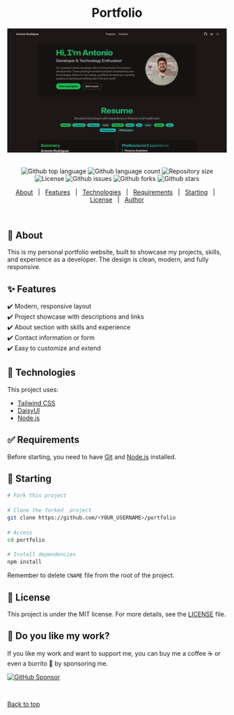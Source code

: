 <h1 align="center">Portfolio</h1>

<img src="./portfolio.jpeg"><br><br>

<p align="center">
  <img alt="Github top language" src="https://img.shields.io/github/languages/top/antoniorodr/portfolio?color=56BEB8">

  <img alt="Github language count" src="https://img.shields.io/github/languages/count/antoniorodr/portfolio?color=56BEB8">

  <img alt="Repository size" src="https://img.shields.io/github/repo-size/antoniorodr/portfolio?color=56BEB8">

  <img alt="License" src="https://img.shields.io/github/license/antoniorodr/portfolio?color=56BEB8">

  <img alt="Github issues" src="https://img.shields.io/github/issues/antoniorodr/portfolio?color=56BEB8" />

  <img alt="Github forks" src="https://img.shields.io/github/forks/antoniorodr/portfolio?color=56BEB8" />

  <img alt="Github stars" src="https://img.shields.io/github/stars/antoniorodr/portfolio?color=56BEB8" />
</p>

<!-- Status -->

<p align="center">
  <a href="#dart-about">About</a> &#xa0; | &#xa0;
  <a href="#sparkles-features">Features</a> &#xa0; | &#xa0;
  <a href="#rocket-technologies">Technologies</a> &#xa0; | &#xa0;
  <a href="#white_check_mark-requirements">Requirements</a> &#xa0; | &#xa0;
  <a href="#checkered_flag-starting">Starting</a> &#xa0; | &#xa0;
  <a href="#memo-license">License</a> &#xa0; | &#xa0;
  <a href="https://github.com/antoniorodr" target="_blank">Author</a>
</p>

<br>

## :dart: About

This is my personal portfolio website, built to showcase my projects, skills, and experience as a developer. The design is clean, modern, and fully responsive.

## :sparkles: Features

:heavy_check_mark: Modern, responsive layout  
:heavy_check_mark: Project showcase with descriptions and links  
:heavy_check_mark: About section with skills and experience  
:heavy_check_mark: Contact information or form  
:heavy_check_mark: Easy to customize and extend

## :rocket: Technologies

This project uses:

- [Tailwind CSS](https://tailwindcss.com/)
- [DaisyUI](https://daisyui.com/)
- [Node.js](https://nodejs.org/en/)

## :white_check_mark: Requirements

Before starting, you need to have [Git](https://git-scm.com) and [Node.js](https://nodejs.org/en/) installed.

## :checkered_flag: Starting

```bash
# Fork this project

# Clone the forked  project
git clone https://github.com/<YOUR_USERNAME>/portfolio

# Access
cd portfolio

# Install dependencies
npm install

```

Remember to delete `CNAME` file from the root of the project.

## :memo: License

This project is under the MIT license. For more details, see the [LICENSE](LICENSE) file.

## :eyes: Do you like my work?

If you like my work and want to support me, you can buy me a coffee ☕ or even a burrito 🌯 by sponsoring me.

[![GitHub Sponsor](https://img.shields.io/badge/Sponsor_on_GitHub-30363D?logo=github&style=for-the-badge)](https://github.com/sponsors/antoniorodr)

&#xa0;

<a href="#top">Back to top</a>
